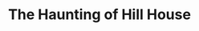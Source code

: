 ---
title: The Haunting of Hill House
year: 1986
opening_date: 1986-11-28
closing_date: 1986-12-13
layout: productions
image:
image_caption:
image_credit:
playbill: 
category: 
details:
  Theatre: Theatre Jacksonville
  Venue: Little Theatre
cast:
  Eleanor Vance: Juanita Pendergraft
  Mrs. Dudley: Susan Rich Carcaba
  Theodora: Cynthia Wooden Kimball
  Dr. Montague: Richard Herren
  Luke Sanderson: Richard Fair
  Mrs. Montague: Elizabeth Turner
  Arthur Parker: John Carcaba
crew:
  Artistic Director: Robert Arleigh White
  Scenic & Lighting Design: Hal D. Henderson
  Stage Manager: Norma Ashley
  Lighting Technician: Don Peterson
  Sound Technician: Arnold March
  Costume Coordinator:
    - Cooke Bohla
    - Joyce Chuhran
  Properties Coordinator: Elizabeth Turner
  Set Construction:
    - Norma Ashley
    - John Durante
    - Shyla Henderson
    - Arnold March
    - Massey Owens
    - Gloria Pepe
    - Don Peterson
    - Bobbie Stillson
    - Cindy Stillson
    - Dwight Stillson
    - Mark Thill
    - Craig Kassen
  Marque: Tom Hehn
orchestra:
external_links:
---